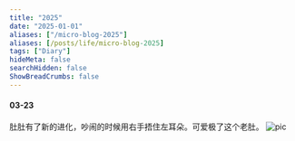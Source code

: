 ```yaml
---
title: "2025"
date: "2025-01-01"
aliases: ["/micro-blog-2025"]
aliases: [/posts/life/micro-blog-2025]
tags: ["Diary"]
hideMeta: false
searchHidden: false
ShowBreadCrumbs: false
---
```


#### 03-23
肚肚有了新的进化，吵闹的时候用右手捂住左耳朵。可爱极了这个老肚。
![pic](images/0323_1.jpg#center)